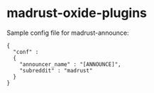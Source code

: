 madrust-oxide-plugins
=====================

Sample config file for madrust-announce:

    {
      "conf" : 
      {
        "announcer_name" : "[ANNOUNCE]",
        "subreddit" : "madrust"
      }
    }
